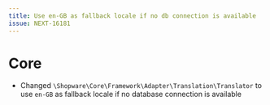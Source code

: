 ```yaml
---
title: Use en-GB as fallback locale if no db connection is available
issue: NEXT-16181
---
```

# Core
* Changed `\Shopware\Core\Framework\Adapter\Translation\Translator` to use `en-GB` as fallback locale if no database connection is available
